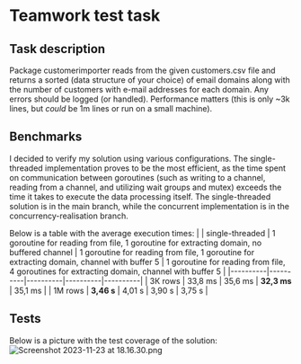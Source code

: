 # Teamwork test task

## Task description

 Package customerimporter reads from the given customers.csv file and returns a
 sorted (data structure of your choice) of email domains along with the number
 of customers with e-mail addresses for each domain.  Any errors should be
 logged (or handled). Performance matters (this is only ~3k lines, but *could*
 be 1m lines or run on a small machine).

## Benchmarks

I decided to verify my solution using various configurations. The single-threaded implementation proves to be the most efficient, as the time spent on communication between goroutines (such as writing to a channel, reading from a channel, and utilizing wait groups and mutex) exceeds the time it takes to execute the data processing itself. The single-threaded solution is in the main branch, while the concurrent implementation is in the concurrency-realisation branch.


Below is a table with the average execution times:
| |  single-threaded | 1 goroutine for reading from file, 1 goroutine for extracting domain, no buffered channel | 1 goroutine for reading from file, 1 goroutine for extracting domain, channel with buffer 5 | 1 goroutine for reading from file, 4 goroutines for extracting domain, channel with buffer 5 |
|----------|----------|----------|----------|----------|
| 3К rows  | 33,8 ms  | 35,6 ms   | **32,3 ms**   | 35,1 ms   |
| 1M rows  | **3,46 s**   | 4,01 s   | 3,90 s   | 3,75 s   |

## Tests
Below is a picture with the test coverage of the solution:
![Screenshot 2023-11-23 at 18.16.30.png](..%2F..%2F..%2Fvar%2Ffolders%2Ffm%2Fwgfx9v0x6518mt7l6mqdjw440000gn%2FT%2FTemporaryItems%2FNSIRD_screencaptureui_Q1ZFSD%2FScreenshot%202023-11-23%20at%2018.16.30.png)
